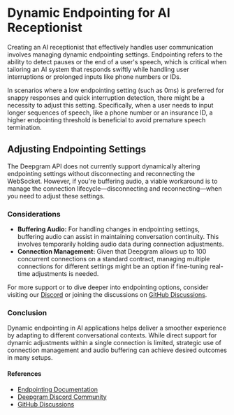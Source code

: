 # Dynamic Endpointing for AI Receptionist



Creating an AI receptionist that effectively handles user communication involves managing dynamic endpointing settings. Endpointing refers to the ability to detect pauses or the end of a user's speech, which is critical when tailoring an AI system that responds swiftly while handling user interruptions or prolonged inputs like phone numbers or IDs.

In scenarios where a low endpointing setting (such as 0ms) is preferred for snappy responses and quick interruption detection, there might be a necessity to adjust this setting. Specifically, when a user needs to input longer sequences of speech, like a phone number or an insurance ID, a higher endpointing threshold is beneficial to avoid premature speech termination.

## Adjusting Endpointing Settings

The Deepgram API does not currently support dynamically altering endpointing settings without disconnecting and reconnecting the WebSocket. However, if you're buffering audio, a viable workaround is to manage the connection lifecycle—disconnecting and reconnecting—when you need to adjust these settings.

### Considerations

- **Buffering Audio:** For handling changes in endpointing settings, buffering audio can assist in maintaining conversation continuity. This involves temporarily holding audio data during connection adjustments.
- **Connection Management:** Given that Deepgram allows up to 100 concurrent connections on a standard contract, managing multiple connections for different settings might be an option if fine-tuning real-time adjustments is needed.

For more support or to dive deeper into endpointing options, consider visiting our [Discord](https://discord.gg/deepgram) or joining the discussions on [GitHub Discussions](https://github.com/orgs/deepgram/discussions). 

### Conclusion

Dynamic endpointing in AI applications helps deliver a smoother experience by adapting to different conversational contexts. While direct support for dynamic adjustments within a single connection is limited, strategic use of connection management and audio buffering can achieve desired outcomes in many setups.

#### References
- [Endpointing Documentation](https://developers.deepgram.com/docs/endpointing)
- [Deepgram Discord Community](https://discord.gg/deepgram)
- [GitHub Discussions](https://github.com/orgs/deepgram/discussions)